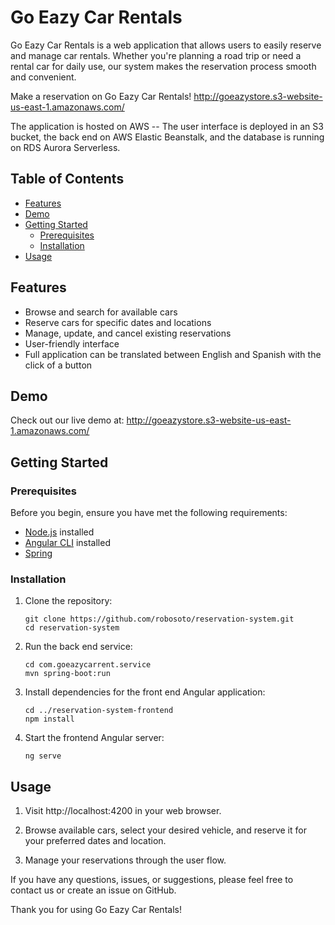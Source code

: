 # Go Eazy Car Rentals

Go Eazy Car Rentals is a web application that allows users to easily reserve and manage car rentals. Whether you're planning a road trip or need a rental car for daily use, our system makes the reservation process smooth and convenient.

Make a reservation on Go Eazy Car Rentals! http://goeazystore.s3-website-us-east-1.amazonaws.com/

The application is hosted on AWS -- The user interface is deployed in an S3 bucket, the back end on AWS Elastic Beanstalk, and the database is running on RDS Aurora Serverless.

## Table of Contents

- [Features](#features)
- [Demo](#demo)
- [Getting Started](#getting-started)
  - [Prerequisites](#prerequisites)
  - [Installation](#installation)
- [Usage](#usage)


## Features

- Browse and search for available cars
- Reserve cars for specific dates and locations
- Manage, update, and cancel existing reservations
- User-friendly interface
- Full application can be translated between English and Spanish with the click of a button

## Demo

Check out our live demo at: http://goeazystore.s3-website-us-east-1.amazonaws.com/

## Getting Started

### Prerequisites

Before you begin, ensure you have met the following requirements:

- [Node.js](https://nodejs.org/) installed
- [Angular CLI](https://angular.io/cli) installed
- [Spring](https://spring.io/quickstart) 

### Installation

1. Clone the repository:

   ```
   git clone https://github.com/robosoto/reservation-system.git
   cd reservation-system

   ```

2. Run the back end service:

   ```
   cd com.goeazycarrent.service
   mvn spring-boot:run
   ```

3. Install dependencies for the front end Angular application:

   ```
   cd ../reservation-system-frontend
   npm install
   ```

5. Start the frontend Angular server: 

    ```
    ng serve
    ```

## Usage 

1. Visit http://localhost:4200 in your web browser.

2. Browse available cars, select your desired vehicle, and reserve it for 
   your preferred dates and location.

3. Manage your reservations through the user flow.

If you have any questions, issues, or suggestions, please feel free to contact us or create an issue on GitHub.

Thank you for using Go Eazy Car Rentals!
